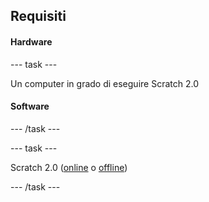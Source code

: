 ## Requisiti

#### Hardware

\--- task \---

Un computer in grado di eseguire Scratch 2.0

#### Software

\--- /task \---

\--- task \---

Scratch 2.0 ([online](https://scratch.mit.edu/projects/editor/) o [offline](https://scratch.mit.edu/scratch2download/))

\--- /task \---